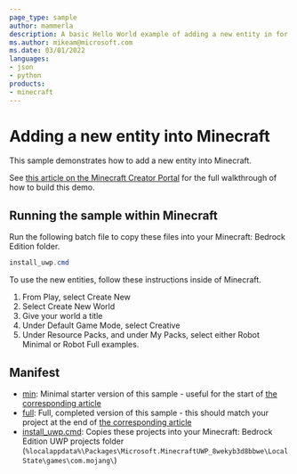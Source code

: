 ```yaml
---
page_type: sample
author: mammerla
description: A basic Hello World example of adding a new entity in for Minecraft.
ms.author: mikeam@microsoft.com
ms.date: 03/01/2022
languages:
- json
- python
products:
- minecraft
---
```


# Adding a new entity into Minecraft

This sample demonstrates how to add a new entity into Minecraft. 

See [this article on the Minecraft Creator Portal](https://learn.microsoft.com/minecraft/creator/documents/introductiontoaddentity) for the full walkthrough of how to build this demo.

## Running the sample within Minecraft

Run the following batch file to copy these files into your Minecraft: Bedrock Edition folder.

```powershell
install_uwp.cmd
```

To use the new entities, follow these instructions inside of Minecraft.

1. From Play, select Create New
1. Select Create New World
1. Give your world a title
1. Under Default Game Mode, select Creative
1. Under Resource Packs, and under My Packs, select either Robot Minimal or Robot Full examples.



## Manifest

- [min](https://github.com/microsoft/minecraft-samples/blob/main/add_entity_robot/min/): Minimal starter version of this sample - useful for the start of [the corresponding article](https://learn.microsoft.com/minecraft/creator/documents/introductiontoaddentity) 
- [full](https://github.com/microsoft/minecraft-samples/blob/main/add_entity_robot/full/): Full, completed version of this sample - this should match your project at the end of [the corresponding article](https://learn.microsoft.com/minecraft/creator/documents/introductiontoaddentity) 
- [install_uwp.cmd](https://github.com/microsoft/minecraft-samples/blob/main/add_entity_robot/install_uwp.cmd): Copies these projects into your Minecraft: Bedrock Edition UWP projects folder (`%localappdata%\Packages\Microsoft.MinecraftUWP_8wekyb3d8bbwe\LocalState\games\com.mojang\`)